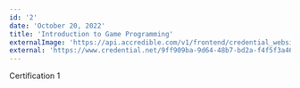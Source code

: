 ```yaml
---
id: '2'
date: 'October 20, 2022'
title: 'Introduction to Game Programming'
externalImage: 'https://api.accredible.com/v1/frontend/credential_website_embed_image/certificate/60458889'
external: 'https://www.credential.net/9ff909ba-9d64-48b7-bd2a-f4f5f3a462a5#gs.1er29e'
---
```


Certification 1
